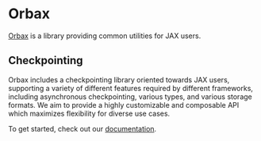 # Orbax

[Orbax](https://github.com/google/orbax/blob/main/orbax/docsindex.md) is a
library providing common utilities for JAX users.

## Checkpointing

Orbax includes a checkpointing library oriented towards JAX users, supporting a
variety of different features required by different frameworks, including
asynchronous checkpointing, various types, and various storage formats.
We aim to provide a highly customizable and composable API which maximizes
flexibility for diverse use cases.

To get started, check out our [documentation](https://github.com/google/orbax/blob/main/orbax/docscheckpoint.md).
